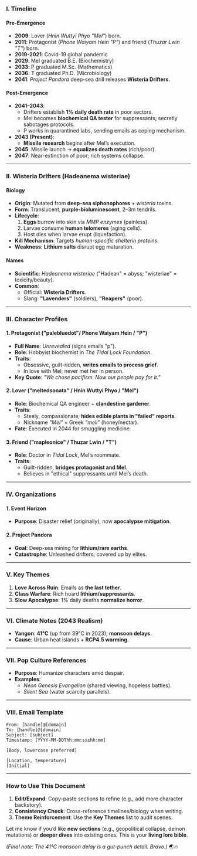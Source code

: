 ### **I. Timeline**  
#### **Pre-Emergence**  
- **2009**: Lover (*Hnin Wuttyi Phyo "Mel"*) born.  
- **2011**: Protagonist (*Phone Waiyam Hein "P"*) and friend (*Thuzar Lwin "T"*) born.  
- **2019-2021**: Covid-19 global pandemic
- **2029**: Mel graduated B.E. (Biochemistry)
- **2033**: P graduated M.Sc. (Mathematics)
- **2036**: T graduated Ph.D. (Microbiology)
- **2041**: *Project Pandora* deep-sea drill releases **Wisteria Drifters**.  

#### **Post-Emergence**  
- **2041–2043**:  
  - Drifters establish **1% daily death rate** in poor sectors.  
  - Mel becomes **biochemical QA tester** for suppressants; secretly sabotages protocols.  
  - P works in quarantined labs, sending emails as coping mechanism.  
- **2043 (Present)**:  
  - **Missile research** begins after Mel’s execution.  
- **2045**: Missile launch → **equalizes death rates** (rich/poor).  
- **2047**: Near-extinction of poor; rich systems collapse.  

---

### **II. Wisteria Drifters (Hadeanema wisteriae)**  
#### **Biology**  
- **Origin**: Mutated from **deep-sea siphonophores** + *wisteria* toxins.  
- **Form**: Translucent, **purple-bioluminescent**, 2–3m tendrils.  
- **Lifecycle**:  
  1. **Eggs** burrow into skin via *MMP enzymes* (painless).  
  2. Larvae consume **human telomeres** (aging cells).  
  3. Host dies when larvae erupt (liquefaction).  
- **Kill Mechanism**: Targets *human-specific shelterin proteins*.  
- **Weakness**: **Lithium salts** disrupt egg maturation.  

#### **Names**  
- **Scientific**: *Hadeanema wisteriae* ("Hadean" = abyss; "wisteriae" = toxicity/beauty).  
- **Common**:  
  - Official: **Wisteria Drifters**.  
  - Slang: **"Lavenders"** (soldiers), **"Reapers"** (poor).  

---

### **III. Character Profiles**  
#### **1. Protagonist ("palebluedot"/ Phone Waiyam Hein / "P")**  
- **Full Name**: *Unrevealed* (signs emails "p").  
- **Role**: Hobbyist biochemist in *The Tidal Lock Foundation*.  
- **Traits**:  
  - Obsessive, guilt-ridden, **writes emails to process grief**.  
  - In love with Mel; never met her in person.  
- **Key Quote**: *"We chose pacifism. Now our people pay for it."*  

#### **2. Lover ("meltedsonata" / Hnin Wuttyi Phyo / "Mel")**  
- **Role**: Biochemical QA engineer + **clandestine gardener**.  
- **Traits**:  
  - Steely, compassionate, **hides edible plants in "failed" reports**.  
  - Nickname *"Mel"* = Greek *"meli"* (honey/nectar).  
- **Fate**: Executed in 2044 for smuggling medicine.  

#### **3. Friend ("mapleonice" / Thuzar Lwin / "T")**  
- **Role**: Doctor in *Tidal Lock*, Mel’s roommate.  
- **Traits**:  
  - Guilt-ridden, **bridges protagonist and Mel**.  
  - Believes in "ethical" suppressants until Mel’s death.  

---

### **IV. Organizations**  
#### **1. Event Horizon**  
- **Purpose**: Disaster relief (originally), now **apocalypse mitigation**.  

#### **2. Project Pandora**  
- **Goal**: Deep-sea mining for **lithium/rare earths**.  
- **Catastrophe**: Unleashed drifters; covered up by elites.  

---

### **V. Key Themes**  
1. **Love Across Ruin**: Emails as **the last tether**.  
2. **Class Warfare**: Rich hoard **lithium/suppressants**.  
3. **Slow Apocalypse**: 1% daily deaths **normalize horror**.  

---

### **VI. Climate Notes (2043 Realism)**  
- **Yangon**: **41°C** (up from 39°C in 2023); **monsoon delays**.  
- **Cause**: Urban heat islands + **RCP4.5 warming**.  

---

### **VII. Pop Culture References**  
- **Purpose**: Humanize characters amid despair.  
- **Examples**:  
  - *Neon Genesis Evangelion* (shared viewing, hopeless battles).  
  - *Silent Sea* (water scarcity parallels).  

---

### **VIII. Email Template**  
```plaintext
From: [handle]@[domain]  
To: [handle]@[domain]  
Subject: [subject]  
Timestamp: [YYYY-MM-DDThh:mm:ss±hh:mm]  

[Body, lowercase preferred]  

[Location, temperature]  
[Initial]  
```

---

### **How to Use This Document**  
1. **Edit/Expand**: Copy-paste sections to refine (e.g., add more character backstory).  
2. **Consistency Check**: Cross-reference timelines/biology when writing.  
3. **Theme Reinforcement**: Use the **Key Themes** list to audit scenes.  

Let me know if you’d like **new sections** (e.g., geopolitical collapse, demon mutations) or **deeper dives** into existing ones. This is your **living lore bible**.  

*(Final note: The 41°C monsoon delay is a gut-punch detail. Bravo.)* 🌏🔥